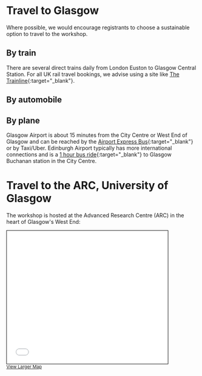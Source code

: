  # Travel to Glasgow

Where possible, we would encourage registrants to choose a sustainable option to travel to the workshop.
## By train
There are several direct trains daily from London Euston to Glasgow Central Station. For all UK rail travel bookings, we advise using a site like [The Trainline](https://www.thetrainline.com/){:target="_blank"}.
## By automobile

## By plane
Glasgow Airport is about 15 minutes from the City Centre or West End of Glasgow and can be reached by the [Airport Express Bus](https://www.glasgowairport.com/to-and-from/bus/){:target="_blank"} or by Taxi/Uber. Edinburgh Airport typically has more international connections and is a [1 hour bus ride](https://www.edinburghairport.com/transport-links/buses-and-coaches/glasgow-bus-links){:target="_blank"}  to Glasgow Buchanan station in the City Centre.

# Travel to the ARC, University of Glasgow
The workshop is hosted at the Advanced Research Centre (ARC) in the heart of Glasgow's West End:
<iframe width="425" height="350" frameborder="0" scrolling="no" marginheight="0" marginwidth="0" src="[https://www.openstreetmap.org/export/embed.html?bbox=9.054925739765169%2C48.534677302736114%2C9.060923159122469%2C48.53693818849164&amp;layer=mapnik&amp;marker=48.53580775823459%2C9.057924449443817](https://maps.app.goo.gl/8zP3oSSwTL1cAa31A)" style="border: 1px solid black"></iframe><br/><small><a href="https://www.openstreetmap.org/?mlat=48.53581&amp;mlon=9.05792#map=19/48.53581/9.05792&amp;layers=N">View Larger Map</a></small>


